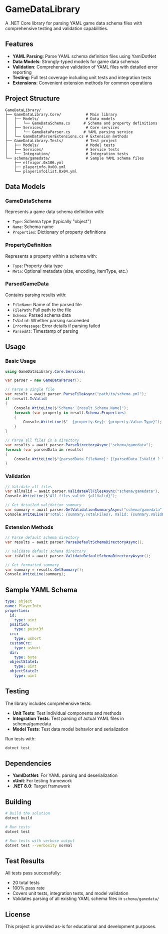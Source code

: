 # GameDataLibrary

A .NET Core library for parsing YAML game data schema files with comprehensive testing and validation capabilities.

## Features

- **YAML Parsing**: Parse YAML schema definition files using YamlDotNet
- **Data Models**: Strongly-typed models for game data schemas
- **Validation**: Comprehensive validation of YAML files with detailed error reporting
- **Testing**: Full test coverage including unit tests and integration tests
- **Extensions**: Convenient extension methods for common operations

## Project Structure

```
GameDataLibrary/
├── GameDataLibrary.Core/           # Main library
│   ├── Models/                     # Data models
│   │   └── GameDataSchema.cs      # Schema and property definitions
│   ├── Services/                   # Core services
│   │   └── GameDataParser.cs      # YAML parsing service
│   └── GameDataParserExtensions.cs # Extension methods
├── GameDataLibrary.Tests/          # Test project
│   ├── Models/                     # Model tests
│   ├── Services/                   # Service tests
│   └── Integration/                # Integration tests
└── schema/gamedata/                # Sample YAML schema files
    ├── elfvigor.0x106.yml
    ├── playerinfo.0x00.yml
    └── playerinfo1list.0x04.yml
```

## Data Models

### GameDataSchema
Represents a game data schema definition with:
- `Type`: Schema type (typically "object")
- `Name`: Schema name
- `Properties`: Dictionary of property definitions

### PropertyDefinition
Represents a property within a schema with:
- `Type`: Property data type
- `Meta`: Optional metadata (size, encoding, itemType, etc.)

### ParsedGameData
Contains parsing results with:
- `FileName`: Name of the parsed file
- `FilePath`: Full path to the file
- `Schema`: Parsed schema data
- `IsValid`: Whether parsing succeeded
- `ErrorMessage`: Error details if parsing failed
- `ParsedAt`: Timestamp of parsing

## Usage

### Basic Usage

```csharp
using GameDataLibrary.Core.Services;

var parser = new GameDataParser();

// Parse a single file
var result = await parser.ParseFileAsync("path/to/schema.yml");
if (result.IsValid)
{
    Console.WriteLine($"Schema: {result.Schema.Name}");
    foreach (var property in result.Schema.Properties)
    {
        Console.WriteLine($"  {property.Key}: {property.Value.Type}");
    }
}

// Parse all files in a directory
var results = await parser.ParseDirectoryAsync("schema/gamedata");
foreach (var parsedData in results)
{
    Console.WriteLine($"{parsedData.FileName}: {(parsedData.IsValid ? "Valid" : "Invalid")}");
}
```

### Validation

```csharp
// Validate all files
var allValid = await parser.ValidateAllFilesAsync("schema/gamedata");
Console.WriteLine($"All files valid: {allValid}");

// Get detailed validation summary
var summary = await parser.GetValidationSummaryAsync("schema/gamedata");
Console.WriteLine($"Total: {summary.TotalFiles}, Valid: {summary.ValidFiles}, Invalid: {summary.InvalidFiles}");
```

### Extension Methods

```csharp
// Parse default schema directory
var results = await parser.ParseDefaultSchemaDirectoryAsync();

// Validate default schema directory
var isValid = await parser.ValidateDefaultSchemaDirectoryAsync();

// Get formatted summary
var summary = results.GetSummary();
Console.WriteLine(summary);
```

## Sample YAML Schema

```yaml
type: object
name: PlayerInfo
properties:
  id:
    type: uint
  position:
    type: point3f
  crc:
    type: ushort
  customCrc:
    type: ushort
  dir:
    type: byte
  objectState1:
    type: uint
  objectState2:
    type: uint
```

## Testing

The library includes comprehensive tests:

- **Unit Tests**: Test individual components and methods
- **Integration Tests**: Test parsing of actual YAML files in schema/gamedata
- **Model Tests**: Test data model behavior and serialization

Run tests with:
```bash
dotnet test
```

## Dependencies

- **YamlDotNet**: For YAML parsing and deserialization
- **xUnit**: For testing framework
- **.NET 8.0**: Target framework

## Building

```bash
# Build the solution
dotnet build

# Run tests
dotnet test

# Run tests with verbose output
dotnet test --verbosity normal
```

## Test Results

All tests pass successfully:
- 20 total tests
- 100% pass rate
- Covers unit tests, integration tests, and model validation
- Validates parsing of all existing YAML schema files in `schema/gamedata/`

## License

This project is provided as-is for educational and development purposes.